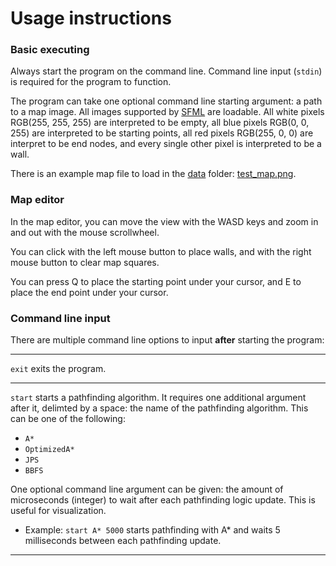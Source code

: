 # Usage instructions

### Basic executing
Always start the program on the command line. Command line input (`stdin`) is required for the program to function.

The program can take one optional command line starting argument: a path to a map image. All images supported by [SFML](https://www.sfml-dev.org/documentation/2.6.1/classsf_1_1Image.php#a9e4f2aa8e36d0cabde5ed5a4ef80290b) are loadable. All white pixels RGB(255, 255, 255) are interpreted to be empty, all blue pixels RGB(0, 0, 255) are interpreted to be starting points, all red pixels RGB(255, 0, 0) are interpret to be end nodes, and every single other pixel is interpreted to be a wall.

There is an example map file to load in the [data](../data/) folder: [test_map.png](../data/test_map.png).

### Map editor
In the map editor, you can move the view with the WASD keys and zoom in and out with the mouse scrollwheel.

You can click with the left mouse button to place walls, and with the right mouse button to clear map squares.

You can press Q to place the starting point under your cursor, and E to place the end point under your cursor.

### Command line input

There are multiple command line options to input **after** starting the program:

<hr>

`exit` exits the program.

<hr>

`start` starts a pathfinding algorithm. It requires one additional argument after it, delimted by a space: the name of the pathfinding algorithm. This can be one of the following: 
* `A*`
* `OptimizedA*`
* `JPS`
* `BBFS`

One optional command line argument can be given: the amount of microseconds (integer) to wait after each pathfinding logic update. This is useful for visualization.
* Example: `start A* 5000` starts pathfinding with A* and waits 5 milliseconds between each pathfinding update.

<hr>